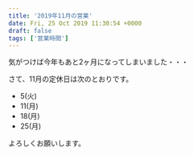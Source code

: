 ```yaml
---
title: '2019年11月の営業'
date: Fri, 25 Oct 2019 11:30:54 +0000
draft: false
tags: ['営業時間']
---
```


気がつけば今年もあと2ヶ月になってしまいました・・・

さて、11月の定休日は次のとおりです。

*   5(火)
*   11(月)
*   18(月)
*   25(月)

よろしくお願いします。